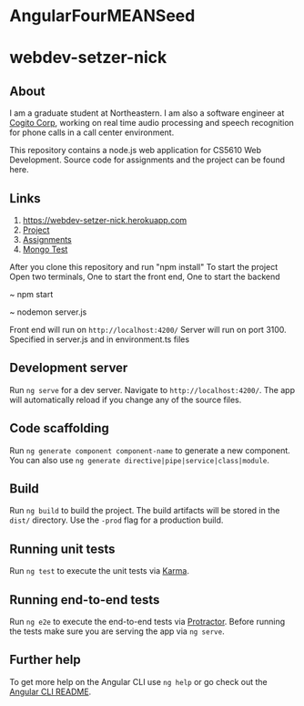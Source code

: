 # AngularFourMEANSeed


# webdev-setzer-nick

## About

I am a graduate student at Northeastern. I am also a software engineer at [Cogito Corp](http://www.cogitocorp.com/), working on real time audio processing and speech recognition for phone calls in a call center environment.

This repository contains a node.js web application for CS5610 Web Development. Source code for assignments and the project can be found here.

## Links

1. https://webdev-setzer-nick.herokuapp.com
1. [Project](https://webdev-setzer-nick.herokuapp.com/project/index.html)
1. [Assignments](https://webdev-setzer-nick.herokuapp.com/assignment/index.html)
1. [Mongo Test](https://webdev-setzer-nick.herokuapp.com/test/index.html)


After you clone this repository and run "npm install"
To start the project
Open two terminals, One to start the front end, One to start the backend

~ npm start


~ nodemon server.js

Front end will run on `http://localhost:4200/`
Server will run on port 3100. Specified in server.js and in environment.ts files







## Development server

Run `ng serve` for a dev server. Navigate to `http://localhost:4200/`. The app will automatically reload if you change any of the source files.

## Code scaffolding

Run `ng generate component component-name` to generate a new component. You can also use `ng generate directive|pipe|service|class|module`.

## Build

Run `ng build` to build the project. The build artifacts will be stored in the `dist/` directory. Use the `-prod` flag for a production build.

## Running unit tests

Run `ng test` to execute the unit tests via [Karma](https://karma-runner.github.io).

## Running end-to-end tests

Run `ng e2e` to execute the end-to-end tests via [Protractor](http://www.protractortest.org/).
Before running the tests make sure you are serving the app via `ng serve`.

## Further help

To get more help on the Angular CLI use `ng help` or go check out the [Angular CLI README](https://github.com/angular/angular-cli/blob/master/README.md).

